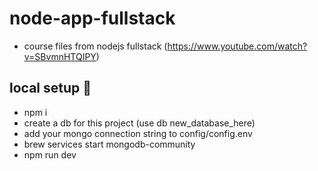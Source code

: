 # node-app-fullstack
* course files from nodejs fullstack (https://www.youtube.com/watch?v=SBvmnHTQIPY) 



## local setup 🎲
  * npm i 
  * create a db for this project (use db new_database_here) 
  * add your mongo connection string to config/config.env 
  * brew services start mongodb-community 
  * npm run dev 
  
  
